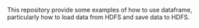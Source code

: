 This repository provide some examples of how to use dataframe, particularly how to load data from HDFS
and save data to HDFS.
